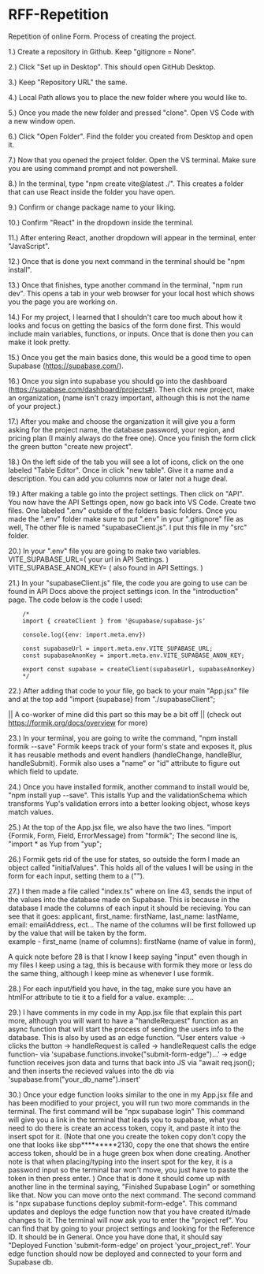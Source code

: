 # RFF-Repetition
Repetition of online Form.
Process of creating the project.

1.) Create a repository in Github. Keep "gitignore = None". 

2.) Click "Set up in Desktop". This should open GitHub Desktop. 

3.) Keep "Repository URL" the same.

4.) Local Path allows you to place the new folder where you would like to.

5.) Once you made the new folder and pressed "clone". Open VS Code with a new window open.

6.) Click "Open Folder". Find the folder you created from Desktop and open it.

7.) Now that you opened the project folder. Open the VS terminal. Make sure you are using command 
    prompt and not powershell.

8.) In the terminal, type "npm create vite@latest ./". This creates a folder that can use React 
    inside the folder you have open. 

9.) Confirm or change package name to your liking.

10.) Confirm "React" in the dropdown inside the terminal.

11.) After entering React, another dropdown will appear in the terminal, enter "JavaScript".

12.) Once that is done you next command in the terminal should be "npm install". 

13.) Once that finishes, type another command in the terminal, "npm run dev". This opens a tab 
        in your web browser for your local host which shows you the page you are working on.

14.) For my project, I learned that I shouldn't care too much about how it looks and focus on getting 
        the basics of the form done first. This would include main variables, functions, or inputs. Once
        that is done then you can make it look pretty.

15.) Once you get the main basics done, this would be a good time to open Supabase (https://supabase.com/).

16.) Once you sign into supabase you should go into the dashboard (https://supabase.com/dashboard/projects#).
        Then click new project, make an organization, (name isn't crazy important, although this is not the 
        name of your project.)

17.) After you make and choose the organization it will give you a form asking for the project name,
        the database password, your region, and pricing plan (I mainly always do the free one). Once
            you finish the form click the green button "create new project".

18.) On the left side of the tab you will see a lot of icons, click on the one labeled "Table Editor".
        Once in click "new table". Give it a name and a description. You can add you columns now or later
            not a huge deal.

19.) After making a table go into the project settings. Then click on "API". You now have the API Settings 
        open, now go back into VS Code. Create two files. One labeled ".env" outside of the folders basic 
        folders. Once you made the ".env" folder make sure to put ".env" in your ".gitignore" file as well,
        The other file is named "supabaseClient.js". I put this file in my "src" folder.

20.) In your ".env" file you are going to make two variables.
        VITE_SUPABASE_URL=( your url in API Settings. )
        VITE_SUPABASE_ANON_KEY= ( also found in API Settings. )

21.) In your "supabaseClient.js" file, the code you are going to use can be found in API Docs above the
        project settings icon. In the "introduction" page.
        The code below is the code I used:
        
        /* 
        import { createClient } from '@supabase/supabase-js'
        
        console.log({env: import.meta.env})
        
        const supabaseUrl = import.meta.env.VITE_SUPABASE_URL;
        const supabaseAnonKey = import.meta.env.VITE_SUPABASE_ANON_KEY;
        
        export const supabase = createClient(supabaseUrl, supabaseAnonKey)
        */

22.) After adding that code to your file, go back to your main "App.jsx" file and at the top add
        "import {supabase} from "./supabaseClient";

||  A co-worker of mine did this part so this may be a bit off || (check out https://formik.org/docs/overview for more)

23.) In your terminal, you are going to write the command, "npm install formik --save"
        Formik keeps track of your form's state and exposes it, plus it has reusable methods and 
        event handlers (handleChange, handleBlur, handleSubmit).
        Formik also uses a "name" or "id" attribute to figure out which field to update.

24.) Once you have installed formik, another command to install would be, "npm install yup --save".
        This istalls Yup and the validationSchema which transforms Yup's validation errors 
        into a better looking object, whose keys match values.

25.) At the top of the App.jsx file, we also have the two lines. "import {Formik, Form, Field, ErrorMessage} from "formik";
        The second line is, "import * as Yup from "yup";
        
26.) Formik gets rid of the use for states, so outside the form I made an object called "initialValues".
        This holds all of the values I will be using in the form for each input, setting them to a ("").

27.) I then made a file called "index.ts" where on line 43, sends the input of the values into the database made on                 Supabase. This is because in the database I made the columns of each input it should be recieving. 
        You can see that it goes:
            applicant,
            first_name: firstName,
            last_name: lastName,
            email: emailAddress,
            ect...
        The name of the columns will be first followed up by the value that will be taken by the form.   
        example - first_name (name of columns): firstName (name of value in form),

A quick note before 28 is that I know I keep saying "input" even though in my files I keep using a <Field /> tag, this is 
because with formik they more or less do the same thing, although I keep mine as <Field /> whenever I use formik.

28.) For each input/field you have, in the <label> tag, make sure you have an htmlFor attribute to tie it
        to a field for a value.
        example:
        <label htmlFor="applicant"> ... </label>
        <Field id="applicant" name="applicant" 
        />

29.) I have comments in my code in my App.jsx file that explain this part more, although you will want
        to have a "handleRequest" function as an async function that will start the process of sending 
        the users info to the database. This is also by used as an edge function.
        "User enters value -> clicks the button -> handleRequest is called -> handleRequest calls the edge function-
        via 'supabase.functions.invoke("submit-form-edge")...' -> edge function receives json data and turns that back
        into JS via "await req.json(); and then inserts the recieved values into the db via    
        'supabase.from("your_db_name").insert'

30.) Once your edge function looks similar to the one in my App.jsx file and has been modified to your project,
        you will run two more commands in the terminal. 
        The first command will be "npx supabase login"
            This command will give you a link in the terminal that leads you to supabase, what you need to do
                there is create an access token, copy it, and paste it into the insert spot for it.
                (Note that one you create the token copy don't copy the one that looks like 
                sbp*********2130, copy the one that shows the entire access token, should be in a huge green
                box when done creating. 
                Another note is that when placing/typing into the insert spot for the key, it is a password
                input so the terminal bar won't move, you just have to paste the token in then press enter.
                )
            Once that is done it should come up with another line in the terminal saying, "Finished Supabase Login"
            or something like that. Now you can move onto the next command.
        The second command is "npx supabase functions deploy submit-form-edge".
            This command updates and deploys the edge function now that you have created it/made changes to it.
            The terminal will now ask you to enter the "project ref". You can find that by going to your project
                settings and looking for the Reference ID. It should be in General.
            Once you have done that, it should say "Deployed Function 'submit-form-edge' on project 'your_project_ref'.
        Your edge function should now be deployed and connected to your form and Supabase db.
        
            

        



